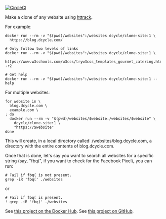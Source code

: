 [![CircleCI](https://circleci.com/gh/dcycle/docker-clone-site.svg?style=svg)](https://circleci.com/gh/dcycle/docker-clone-site)

Make a clone of any website using [httrack](https://www.httrack.com).

For example:

    docker run --rm -v "$(pwd)/websites":/websites dcycle/clone-site:1 \
      https://blog.dcycle.com/

    # Only follow two levels of links
    docker run --rm -v "$(pwd)/websites":/websites dcycle/clone-site:1 \
      https://www.w3schools.com/w3css/tryw3css_templates_gourmet_catering.htm -r2

    # Get help
    docker run --rm -v "$(pwd)/websites":/websites dcycle/clone-site:1 --help

For multiple websites:

    for website in \
      blog.dcycle.com \
      example.com \
    ; do
      docker run --rm -v "$(pwd)/websites/$website:/websites/$website" \
        dcycle/clone-site:1 \
        "https://$website"
    done

This will create, in a local directory called ./websites/blog.dcycle.com, a directory with the entire contents of blog.dcycle.com.

Once that is done, let's say you want to search all websites for a specific string (say, "fbq(", if you want to check for the Facebook Pixel), you can run:

    # Fail if fbq( is not present.
    grep -iR 'fbq(' ./websites

or

    # Fail if fbq( is present.
    ! grep -iR 'fbq(' ./websites

See [this project on the Docker Hub](https://hub.docker.com/r/dcycle/clone-site/).
See [this project on GitHub](https://github.com/dcycle/docker-clone-site/).

